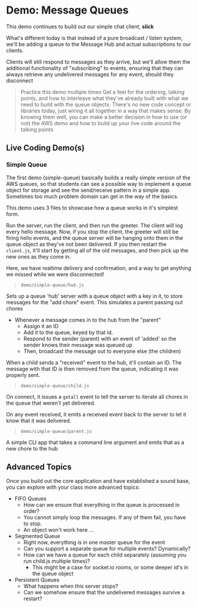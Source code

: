 # Demo: Message Queues

This demo continues to build out our simple chat client, **slick**

What's different today is that instead of a pure broadcast / listen system, we'll be adding a queue to the Message Hub and actual subscriptions to our clients.

Clients will still respond to messages as they arrive, but we'll allow them the additional functionality of "subscribing" to events, ensuring that they can always retrieve any undelivered messages for any event, should they disconnect

> Practice this demo multiple times Get a feel for the ordering, talking points, and how to interleave what they've already built with what we need to build with the queue objects. There's no new code concept or libraries today, just wiring it all together in a way that makes sense. By knowing them well, you can make a better decision in how to use (or not) the AWS demo and how to build up your live code around the talking points

## Live Coding Demo(s)

### Simple Queue

The first demo (simple-queue) basically builds a really simple version of the AWS queues, so that students can see a possible way to implement a queue object for storage and see the send/receive pattern in a simple app. Sometimes too much problem domain can get in the way of the basics.

This demo uses 3 files to showcase how a queue works in it's simplest form.

Run the server, run the client, and then run the greeter. The client will log every hello message.  Now, if you stop the client, the greeter will still be firing hello events, and the queue server will be hanging onto them in the queue object as they've not been delivered. If you then restart the `client.js`, it'll start by getting all of the old messages, and then pick up the new ones as they come in.

Here, we have realtime delivery and confirmation, and a way to get anything we missed while we were disconnected!

> `demo/simple-queue/hub.js`

Sets up a queue 'hub' server with a queue object with a key in it, to store messages for the "add chore" event. This simulates a parent passing out chores

- Whenever a message comes in to the hub from the "parent"
  - Assign it an ID
  - Add it to the queue, keyed by that id.
  - Respond to the sender (parent) with an event of 'added' so the sender knows their message was queued up
  - Then, broadcast the message out to everyone else (the children)

When a child sends a "received" event to the hub, it'll contain an ID. The message with that ID is then removed from the queue, indicating it was properly sent.

> `demo/simple-queue/child.js`

On connect, it issues a `getall` event to tell the server to iterate all chores in the queue that weren't yet delivered.

On any event received, it emits a received event back to the server to let it know that it was delivered.

> `demo/simple-queue/parent.js`

A simple CLI app that takes a command line argument and emits that as a new chore to the hub

## Advanced Topics

Once you build out the core application and have established a sound base, you can explore with your class more advanced topics:

- FIFO Queues
  - How can we ensure that everything in the queue is processed in order?
  - You cannot simply loop the messages. If any of them fail, you have to stop.
  - An object won't work here ...
- Segmented Queue
  - Right now, everything is in one master queue for the event
  - Can you support a separate queue for multiple events? Dynamically?
  - How can we have a queue for each child separately (assuming you run child.js multiple times)?
    - This might be a case for socket.io rooms, or some deeper id's in the queue object
- Persistent Queues
  - What happens when this server stops?
  - Can we somehow ensure that the undelivered messages survive a restart?
